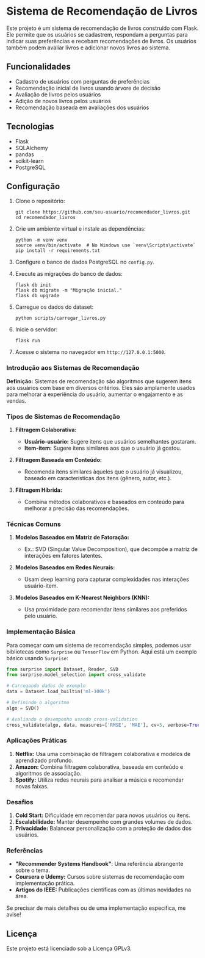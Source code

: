 # Sistema de Recomendação de Livros

Este projeto é um sistema de recomendação de livros construído com Flask. Ele permite que os usuários se cadastrem, respondam a perguntas para indicar suas preferências e recebam recomendações de livros. Os usuários também podem avaliar livros e adicionar novos livros ao sistema.

## Funcionalidades

- Cadastro de usuários com perguntas de preferências
- Recomendação inicial de livros usando árvore de decisão
- Avaliação de livros pelos usuários
- Adição de novos livros pelos usuários
- Recomendação baseada em avaliações dos usuários

## Tecnologias

- Flask
- SQLAlchemy
- pandas
- scikit-learn
- PostgreSQL

## Configuração

1. Clone o repositório:
    ```
    git clone https://github.com/seu-usuario/recomendador_livros.git
    cd recomendador_livros
    ```

2. Crie um ambiente virtual e instale as dependências:
    ```
    python -m venv venv
    source venv/bin/activate  # No Windows use `venv\Scripts\activate`
    pip install -r requirements.txt
    ```

3. Configure o banco de dados PostgreSQL no `config.py`.

4. Execute as migrações do banco de dados:
    ```
    flask db init
    flask db migrate -m "Migração inicial."
    flask db upgrade
    ```

5. Carregue os dados do dataset:
    ```
    python scripts/carregar_livros.py
    ```

6. Inicie o servidor:
    ```
    flask run
    ```

7. Acesse o sistema no navegador em `http://127.0.0.1:5000`.



### Introdução aos Sistemas de Recomendação

**Definição:** Sistemas de recomendação são algoritmos que sugerem itens aos usuários com base em diversos critérios. Eles são amplamente usados para melhorar a experiência do usuário, aumentar o engajamento e as vendas.

### Tipos de Sistemas de Recomendação

1. **Filtragem Colaborativa:**
   - **Usuário-usuário:** Sugere itens que usuários semelhantes gostaram.
   - **Item-item:** Sugere itens similares aos que o usuário já gostou.

2. **Filtragem Baseada em Conteúdo:**
   - Recomenda itens similares àqueles que o usuário já visualizou, baseado em características dos itens (gênero, autor, etc.).

3. **Filtragem Híbrida:**
   - Combina métodos colaborativos e baseados em conteúdo para melhorar a precisão das recomendações.

### Técnicas Comuns

1. **Modelos Baseados em Matriz de Fatoração:**
   - Ex.: SVD (Singular Value Decomposition), que decompõe a matriz de interações em fatores latentes.

2. **Modelos Baseados em Redes Neurais:**
   - Usam deep learning para capturar complexidades nas interações usuário-item.

3. **Modelos Baseados em K-Nearest Neighbors (KNN):**
   - Usa proximidade para recomendar itens similares aos preferidos pelo usuário.

### Implementação Básica

Para começar com um sistema de recomendação simples, podemos usar bibliotecas como `Surprise` ou `TensorFlow` em Python. Aqui está um exemplo básico usando `Surprise`:

```python
from surprise import Dataset, Reader, SVD
from surprise.model_selection import cross_validate

# Carregando dados de exemplo
data = Dataset.load_builtin('ml-100k')

# Definindo o algoritmo
algo = SVD()

# Avaliando o desempenho usando cross-validation
cross_validate(algo, data, measures=['RMSE', 'MAE'], cv=5, verbose=True)
```

### Aplicações Práticas

1. **Netflix:** Usa uma combinação de filtragem colaborativa e modelos de aprendizado profundo.
2. **Amazon:** Combina filtragem colaborativa, baseada em conteúdo e algoritmos de associação.
3. **Spotify:** Utiliza redes neurais para analisar a música e recomendar novas faixas.

### Desafios

1. **Cold Start:** Dificuldade em recomendar para novos usuários ou itens.
2. **Escalabilidade:** Manter desempenho com grandes volumes de dados.
3. **Privacidade:** Balancear personalização com a proteção de dados dos usuários.

### Referências

- **"Recommender Systems Handbook"**: Uma referência abrangente sobre o tema.
- **Coursera e Udemy:** Cursos sobre sistemas de recomendação com implementação prática.
- **Artigos do IEEE:** Publicações científicas com as últimas novidades na área.

Se precisar de mais detalhes ou de uma implementação específica, me avise!

## Licença

Este projeto está licenciado sob a Licença GPLv3.
